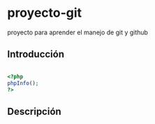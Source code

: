 # proyecto-git
proyecto para aprender el manejo de git y github

## Introducción


```php

<?php
phpInfo(); 
?>

```

## Descripción

